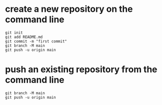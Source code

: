 <h1> create a new repository on the command line</h1>

```
git init
git add README.md
git commit -m "first commit"
git branch -M main
git push -u origin main
```
<h1> push an existing repository from the command line</h1>

```
git branch -M main
git push -u origin main
```
